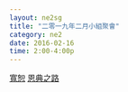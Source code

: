 ```yaml
---
layout: ne2sg
title: "二零一九年二月小組聚會"
category: ne2
date: 2016-02-16
time: 2:00-4:00p
---
```

<span>[寬恕](http://www.youtube.com/watch?v=4FzPXIAeso8)</span>
<span>[恩典之路](http://www.youtube.com/watch?v=GN_9gOL6_hc)</span>
